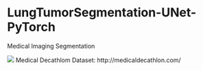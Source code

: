 # LungTumorSegmentation-UNet-PyTorch
Medical Imaging Segmentation

<img src="https://github.com/Jaykumaran/LungTumorSegmentation-UNet-PyTorch/blob/main/InShot_20231110_201603968.gif">
Medical Decathlom Dataset: http://medicaldecathlon.com/
